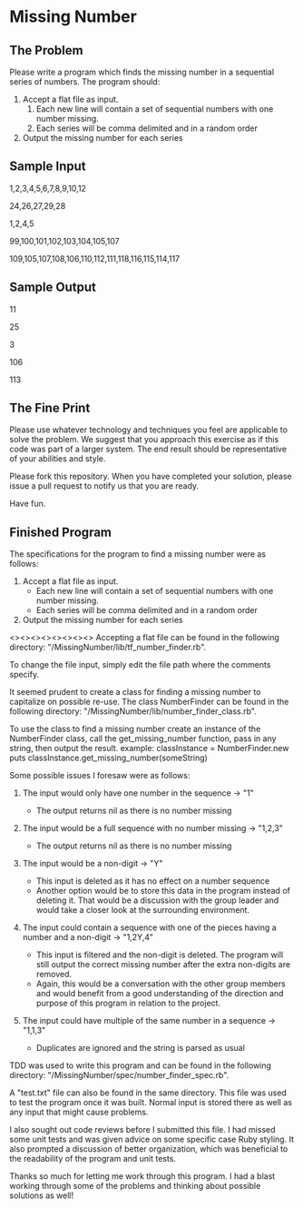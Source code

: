 Missing Number
==============

The Problem
-----------
Please write a program which finds the missing number in a sequential series of numbers. The program should:

1. Accept a flat file as input.
	1. Each new line will contain a set of sequential numbers with one number missing.
	2. Each series will be comma delimited and in a random order
2. Output the missing number for each series

Sample Input
------------
1,2,3,4,5,6,7,8,9,10,12

24,26,27,29,28

1,2,4,5

99,100,101,102,103,104,105,107

109,105,107,108,106,110,112,111,118,116,115,114,117

Sample Output
-------------
11

25

3

106

113

The Fine Print
--------------
Please use whatever technology and techniques you feel are applicable to solve the problem. We suggest that you approach this exercise as if this code was part of a larger system. The end result should be representative of your abilities and style.

Please fork this repository. When you have completed your solution, please issue a pull request to notify us that you are ready.

Have fun.


Finished Program
----------------
The specifications for the program to find a missing number were as follows:
1. Accept a flat file as input.
	- Each new line will contain a set of sequential numbers with one number missing.
	- Each series will be comma delimited and in a random order
2. Output the missing number for each series


<><><><><><><><>
Accepting a flat file can be found in the following directory:
"/MissingNumber/lib/tf_number_finder.rb".

To change the file input, simply edit the file path where the comments specify.

It seemed prudent to create a class for finding a missing number to capitalize on possible re-use. The class NumberFinder can be found in the following directory:
"/MissingNumber/lib/number_finder_class.rb".

To use the class to find a missing number create an instance of the NumberFinder class, call the get_missing_number function, pass in any string, then output the result.
	example:
		classInstance = NumberFinder.new
		puts classInstance.get_missing_number(someString)


Some possible issues I foresaw were as follows:
1. The input would only have one number in the sequence -> "1"
	- The output returns nil as there is no number missing

2. The input would be a full sequence with no number missing -> "1,2,3"
	- The output returns nil as there is no number missing

3. The input would be a non-digit -> "Y"
	- This input is deleted as it has no effect on a number sequence
	- Another option would be to store this data in the program instead of deleting it. That would be a discussion with the group leader and would take a closer look at the surrounding environment.

4. The input could contain a sequence with one of the pieces having a number and a non-digit -> "1,2Y,4"
	- This input is filtered and the non-digit is deleted. The program will still output the correct missing number after the extra non-digits are removed.
	- Again, this would be a conversation with the other group members and would benefit from a good understanding of the direction and purpose of this program in relation to the project.

5. The input could have multiple of the same number in a sequence -> "1,1,3"
	- Duplicates are ignored and the string is parsed as usual


TDD was used to write this program and can be found in the following directory:
"/MissingNumber/spec/number_finder_spec.rb".

A "test.txt" file can also be found in the same directory. This file was used to test the program once it was built. Normal input is stored there as well as any input that might cause problems.

I also sought out code reviews before I submitted this file. I had missed some unit tests and was given advice on some specific case Ruby styling. It also prompted a discussion of better organization, which was beneficial to the readability of the program and unit tests.

Thanks so much for letting me work through this program. I had a blast working through some of the problems and thinking about possible solutions as well! 
